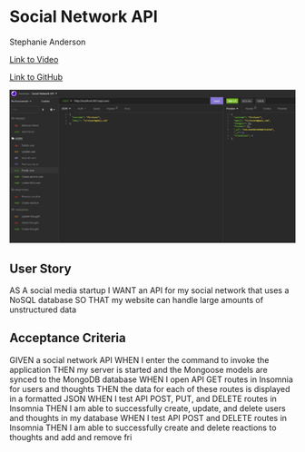 # Social Network API

Stephanie Anderson

[Link to Video](https://drive.google.com/file/d/1zZItr7jWZuoMUMtBISkB7pT9An1qs2Ev/view)

[Link to GitHub](https://github.com/git6548/Social-Network)

![screenshot](./screenshot.jpg "Screenshot")

## User Story
AS A social media startup
I WANT an API for my social network that uses a NoSQL database
SO THAT my website can handle large amounts of unstructured data

## Acceptance Criteria
GIVEN a social network API
WHEN I enter the command to invoke the application
THEN my server is started and the Mongoose models are synced to the MongoDB database
WHEN I open API GET routes in Insomnia for users and thoughts
THEN the data for each of these routes is displayed in a formatted JSON
WHEN I test API POST, PUT, and DELETE routes in Insomnia
THEN I am able to successfully create, update, and delete users and thoughts in my database
WHEN I test API POST and DELETE routes in Insomnia
THEN I am able to successfully create and delete reactions to thoughts and add and remove fri